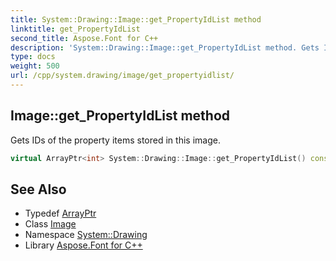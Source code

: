```yaml
---
title: System::Drawing::Image::get_PropertyIdList method
linktitle: get_PropertyIdList
second_title: Aspose.Font for C++
description: 'System::Drawing::Image::get_PropertyIdList method. Gets IDs of the property items stored in this image in C++.'
type: docs
weight: 500
url: /cpp/system.drawing/image/get_propertyidlist/
---
```

## Image::get_PropertyIdList method


Gets IDs of the property items stored in this image.

```cpp
virtual ArrayPtr<int> System::Drawing::Image::get_PropertyIdList() const
```

## See Also

* Typedef [ArrayPtr](../../../system/arrayptr/)
* Class [Image](../)
* Namespace [System::Drawing](../../)
* Library [Aspose.Font for C++](../../../)
